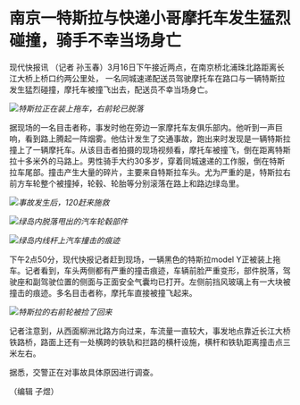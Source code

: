 # 南京一特斯拉与快递小哥摩托车发生猛烈碰撞，骑手不幸当场身亡

现代快报讯 （记者 孙玉春）3月16日下午接近两点，在南京桥北浦珠北路距离长江大桥上桥口约两公里处，
一名同城速递配送员驾驶摩托车在路口与一辆特斯拉发生猛烈碰撞，摩托车被撞飞出去，配送员不幸当场身亡。

![](https://inews.gtimg.com/om_bt/OJf8LBTPIEQeR3IxM5foNOiZM-Cry54dqeLEzZ3PTMdDIAA/1000)_特斯拉正在装上拖车，右前轮已脱落_

据现场的一名目击者称，事发时他在旁边一家摩托车友俱乐部内。他听到一声巨响，看到路上腾起一阵烟雾。他估计发生了交通事故，跑出来时发现是一辆特斯拉撞上了一辆摩托车。从该目击者拍摄的现场视频看，摩托车被撞飞，倒在距离特斯拉十多米外的马路上。男性骑手大约30多岁，穿着同城速递的工作服，倒在特斯拉车尾部。撞击产生大量的碎片，主要来自特斯拉车头。尤为严重的是，特斯拉右前方车轮整个被撞掉，轮毂、轮胎等分别滚落在路上和路边绿岛里。

![](https://inews.gtimg.com/om_bt/OvySSMN1ZPXjGii5GuLZBkomllWT8qMvzrvdVLdFHStAYAA/1000)_事故发生后，120赶来施救_

![](https://inews.gtimg.com/om_bt/OoqUtDXYeHwJXujyFsMZ8QNmwxnRRNzQYgkFeGpnNbuGYAA/1000)_绿岛内脱落甩出的汽车轮毂部件_

![](https://inews.gtimg.com/om_bt/Oh8xxZmt1KqzoCLvTYzdfDOjTQozqRSpCgMrFRC2DZuCgAA/1000)_绿岛内线杆上汽车撞击的痕迹_

下午2点50分，现代快报记者赶到现场，一辆黑色的特斯拉model
Y正被装上拖车。记者看到，车头两侧都有严重的撞击痕迹，车辆前脸严重变形，部件脱落，驾驶座和副驾驶位置的侧面与正面安全气囊均已打开。左侧前挡风玻璃上有一大块被撞击的痕迹。多名目击者称，摩托车直接被撞飞起来。

![](https://inews.gtimg.com/om_bt/OFZkRK08-0RQEy29ZTnjuGtJb9XyFNncxDoKzz6Z49TKEAA/1000)_特斯拉的右前轮被捡了回来_

记者注意到，从西面柳洲北路方向过来，车流量一直较大，事发地点靠近长江大桥铁路桥，路面上还有一处横跨的铁轨和拦路的横杆设施，横杆和铁轨距离撞击点三米左右。

据悉，交警正在对事故具体原因进行调查。

（编辑 子煜）

